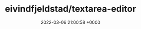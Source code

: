 ---
title: "eivindfjeldstad/textarea-editor"
link: "https://github.com/eivindfjeldstad/textarea-editor"
date: "2022-03-06 21:00:58 +0000"
description: "Simple markdown editor for textareas"
category: "github"
---